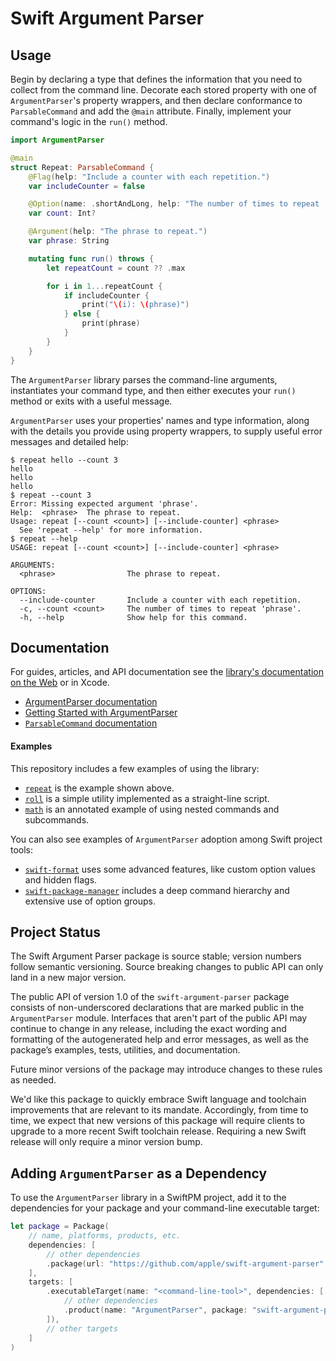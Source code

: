 # Swift Argument Parser

## Usage

Begin by declaring a type that defines the information
that you need to collect from the command line.
Decorate each stored property with one of `ArgumentParser`'s property wrappers,
and then declare conformance to `ParsableCommand` and add the `@main` attribute.
Finally, implement your command's logic in the `run()` method.

```swift
import ArgumentParser

@main
struct Repeat: ParsableCommand {
    @Flag(help: "Include a counter with each repetition.")
    var includeCounter = false

    @Option(name: .shortAndLong, help: "The number of times to repeat 'phrase'.")
    var count: Int?

    @Argument(help: "The phrase to repeat.")
    var phrase: String

    mutating func run() throws {
        let repeatCount = count ?? .max

        for i in 1...repeatCount {
            if includeCounter {
                print("\(i): \(phrase)")
            } else {
                print(phrase)
            }
        }
    }
}
```

The `ArgumentParser` library parses the command-line arguments,
instantiates your command type, and then either executes your `run()` method
or exits with a useful message.

`ArgumentParser` uses your properties' names and type information,
along with the details you provide using property wrappers,
to supply useful error messages and detailed help:

```
$ repeat hello --count 3
hello
hello
hello
$ repeat --count 3
Error: Missing expected argument 'phrase'.
Help:  <phrase>  The phrase to repeat.
Usage: repeat [--count <count>] [--include-counter] <phrase>
  See 'repeat --help' for more information.
$ repeat --help
USAGE: repeat [--count <count>] [--include-counter] <phrase>

ARGUMENTS:
  <phrase>                The phrase to repeat.

OPTIONS:
  --include-counter       Include a counter with each repetition.
  -c, --count <count>     The number of times to repeat 'phrase'.
  -h, --help              Show help for this command.
```

## Documentation

For guides, articles, and API documentation see the 
[library's documentation on the Web][docs] or in Xcode.

- [ArgumentParser documentation][docs]
- [Getting Started with ArgumentParser](https://apple.github.io/swift-argument-parser/documentation/argumentparser/gettingstarted)
- [`ParsableCommand` documentation](https://apple.github.io/swift-argument-parser/documentation/argumentparser/parsablecommand)

[docs]: https://apple.github.io/swift-argument-parser/documentation/argumentparser/

#### Examples

This repository includes a few examples of using the library:

- [`repeat`](Examples/repeat/main.swift) is the example shown above.
- [`roll`](Examples/roll/main.swift) is a simple utility implemented as a straight-line script.
- [`math`](Examples/math/main.swift) is an annotated example of using nested commands and subcommands.

You can also see examples of `ArgumentParser` adoption among Swift project tools:

- [`swift-format`](https://github.com/apple/swift-format/) uses some advanced features, like custom option values and hidden flags.
- [`swift-package-manager`](https://github.com/apple/swift-package-manager/) includes a deep command hierarchy and extensive use of option groups.

## Project Status

The Swift Argument Parser package is source stable;
version numbers follow semantic versioning.
Source breaking changes to public API can only land in a new major version.

The public API of version 1.0 of the `swift-argument-parser` package
consists of non-underscored declarations that are marked public in the `ArgumentParser` module.
Interfaces that aren't part of the public API may continue to change in any release,
including the exact wording and formatting of the autogenerated help and error messages,
as well as the package’s examples, tests, utilities, and documentation. 

Future minor versions of the package may introduce changes to these rules as needed.

We'd like this package to quickly embrace Swift language and toolchain improvements that are relevant to its mandate.
Accordingly, from time to time,
we expect that new versions of this package will require clients to upgrade to a more recent Swift toolchain release.
Requiring a new Swift release will only require a minor version bump.

## Adding `ArgumentParser` as a Dependency

To use the `ArgumentParser` library in a SwiftPM project, 
add it to the dependencies for your package and your command-line executable target:

```swift
let package = Package(
    // name, platforms, products, etc.
    dependencies: [
        // other dependencies
        .package(url: "https://github.com/apple/swift-argument-parser", from: "1.0.0"),
    ],
    targets: [
        .executableTarget(name: "<command-line-tool>", dependencies: [
            // other dependencies
            .product(name: "ArgumentParser", package: "swift-argument-parser"),
        ]),
        // other targets
    ]
)
```

